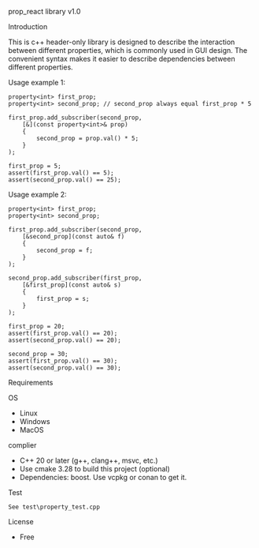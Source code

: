 ﻿prop_react library v1.0

Introduction

This is с++ header-only library is designed to describe the interaction between different properties, which is commonly used in GUI design. The convenient syntax makes it easier to describe dependencies between different properties.

Usage example 1:

	property<int> first_prop;
	property<int> second_prop; // second_prop always equal first_prop * 5

	first_prop.add_subscriber(second_prop,
		[&](const property<int>& prop)
		{
			second_prop = prop.val() * 5;
		}
	);

	first_prop = 5;
	assert(first_prop.val() == 5);
	assert(second_prop.val() == 25);

Usage example 2:

	property<int> first_prop;
	property<int> second_prop;

	first_prop.add_subscriber(second_prop,
		[&second_prop](const auto& f)
		{
			second_prop = f;
		}
	);

	second_prop.add_subscriber(first_prop,
		[&first_prop](const auto& s)
		{
			first_prop = s;
		}
	);

	first_prop = 20;
	assert(first_prop.val() == 20);
	assert(second_prop.val() == 20);

	second_prop = 30;
	assert(first_prop.val() == 30);
	assert(second_prop.val() == 30);

Requirements

 OS
   - Linux
   - Windows
   - MacOS

 complier
   - C++ 20 or later (g++, clang++, msvc, etc.)	
   - Use cmake 3.28 to build this project (optional)
   - Dependencies: boost. Use vcpkg or conan to get it.

Test

	See test\property_test.cpp

License

   - Free